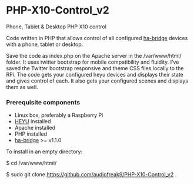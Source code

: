 # PHP-X10-Control_v2
Phone, Tablet &amp; Desktop PHP X10 control

Code written in PHP that allows control of all configured <a href="https://github.com/bwssytems/ha-bridge/releases">ha-bridge</a> devices with a phone, tablet or desktop.  

Save the code as index.php on the Apache server in the /var/www/html/ folder. It uses twitter bootstrap for mobile compatibility and fluidity. I’ve saved the Twitter bootstrap responsive and theme CSS files locally to the RPi.  The code gets your configured heyu devices and displays their state and gives control of each.  It also gets your configured scenes and displays them as well. 

<h3>Prerequisite components</h3>
<ul>
  <li>Linux box, preferably a Raspberry Pi</li>
  <li><a href="http://www.heyu.org/">HEYU</a> installed</li>
  <li>Apache installed</li>
  <li>PHP installed</li>
  <li><a href="https://github.com/bwssytems/ha-bridge/releases">ha-bridge</a> >= v1.1.0</li>
</ul>

To install in an empty directory: 

$ cd /var/www/html/

$ sudo git clone https://github.com/audiofreak9/PHP-X10-Control_v2 .
